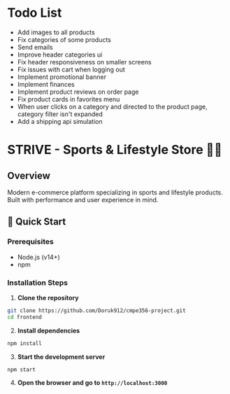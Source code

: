 # Todo List
* Add images to all products
* Fix categories of some products
* Send emails
* Improve header categories ui
* Fix header responsiveness on smaller screens
* Fix issues with cart when logging out
* Implement promotional banner
* Implement finances
* Implement product reviews on order page
* Fix product cards in favorites menu
* When user clicks on a category and directed to the product page, category filter isn't expanded
* Add a shipping api simulation

# STRIVE - Sports & Lifestyle Store 🏃‍♂️

## Overview
Modern e-commerce platform specializing in sports and lifestyle products. Built with performance and user experience in mind.

## 🚀 Quick Start

### Prerequisites
* Node.js (v14+)
* npm

### Installation Steps

1. **Clone the repository**
```bash
git clone https://github.com/Doruk912/cmpe356-project.git
cd frontend
```
2. **Install dependencies**
```bash
npm install
```
3. **Start the development server**
```bash
npm start
```
4. **Open the browser and go to `http://localhost:3000`**

